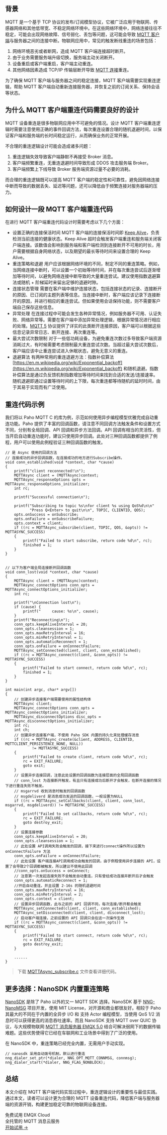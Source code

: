 ## 背景

MQTT 是一个基于 TCP 协议的发布/订阅模型协议，它被广泛应用于物联网、传感器网络和其他低带宽、不稳定网络环境中。在这些网络环境中，网络连接往往不稳定，可能会出现网络故障、信号弱化、丢包等问题，这可能会导致 [MQTT 客户端](https://www.emqx.com/zh/blog/mqtt-client-tools)与服务器之间的连接中断。物联网应用中，常见的触发断线重连的场景包括：

1. 网络环境恶劣或者断网，造成 MQTT 客户端连接超时断开。
2. 由于业务需要服务端升级切换，服务端主动关闭断开。
3. 设备重启或客户端重启，客户端主动重连。
4. 其他网络因素造成 TCP/IP 传输层断开导致 [MQTT 连接](https://www.emqx.com/zh/blog/how-to-set-parameters-when-establishing-an-mqtt-connection)重连。

为了确保 MQTT 客户端与服务器之间的稳定连接，MQTT 客户端需要实现重连逻辑，帮助 MQTT 客户端自动重新连接服务器，并恢复之前的订阅关系、保持会话等状态。

## 为什么 MQTT 客户端重连代码需要良好的设计

MQTT 设备重连是很多物联网应用中不可避免的情况。设计 MQTT 客户端重连逻辑时需要注意使用正确的事件回调方法，每次重连设置合理的随机退避时间，以保证客户端和服务端的长时间稳定运行，从而确保业务的正常开展。

不合理的重连逻辑设计可能会造成诸多问题：

1. 重连逻辑失效导致客户端静默不再接受 Broker 消息。
2. 客户端频繁重连，无重连退避时间导致形成 DDOS 攻击服务端 Broker。
3. 客户端频繁上下线导致 Broker 服务端资源过量不必要的消耗。

而合理的重连逻辑既可以提高 MQTT 客户端的稳定性和可靠性，避免因网络连接中断而导致的数据丢失、延迟等问题，还可以降低由于频繁连接对服务器端的压力。

## 如何设计一段 MQTT 客户端重连代码

在进行 MQTT 客户端重连代码设计时需要考虑以下几个方面：

- 设置正确的连接保活时间
  MQTT 客户端的连接保活时间即 [Keep Alive](https://www.emqx.com/zh/blog/mqtt-keep-alive)，负责检测当前连接的健康状态。Keep Alive 超时会触发客户端重连和服务端关闭客户端连接。该数值会影响到服务端和客户端检测到连接断开不可用的时长，用户需要根据自身网络状态，以及期望的最长等待时间来设置合理的 Keep Alive。
- 重连策略和退避
  用户应该根据网络环境的不同，制定不同的重连策略。例如，当网络连接中断时，可以设置一个初始等待时间，并在每次重连尝试后逐渐增加等待时间，以避免网络连接中断导致的大量重连尝试。建议使用指数退避算法或随机 + 阶梯延时来留出足够的退避时隙。
- 连接状态管理
  需要在客户端中维护连接状态，包括连接状态的记录、连接断开的原因、已订阅的主题列表等信息。当连接中断时，客户端应该记录下连接断开的原因，并进行相应的重连尝试。但如果使用会话保持功能，则不需要客户端自己保存这些信息。
- 异常处理
  在连接过程中可能会发生各种异常情况，例如服务器不可用、认证失败、网络异常等。需要在客户端中添加异常处理逻辑，根据异常情况进行相应的处理。[MQTT 5](https://www.emqx.com/zh/mqtt/mqtt5) 协议提供了详实的此类断开连接原因，客户端可以根据这些信息记录异常日志、断开连接、再次重连等。
- 最大尝试次数限制
  对于一些低功耗设备，为避免重连次数过多导致客户端资源消耗过大，有时候需要考虑限制最大重连尝试次数。当超过最大尝试次数后，客户端应该中止重连尝试进入休眠状态，避免无意义的重连。
- 退避算法
  有两种常用的重连退避方法：指数补偿算法[https://en.m.wikipedia.org/wiki/Exponential_backoff](https://en.m.wikipedia.org/wiki/Exponential_backoff) 和随机退避。指数补偿算法是通过负反馈机制指数增加等待时间来找到合适的发送/连接速率。随机退避即通过设置等待时间的上下限，每次重连都等待随机的延时时间，由于其易于实现而有广泛使用。

## 重连代码示例

我们将以 Paho MQTT C 的库为例，示范如何使用异步编程模型优雅完成自动重连功能。Paho 提供了丰富的回调函数，请注意不同回调方法触发条件和设置方式不同，分别有全局回调、API 回调和异步方法回调。API 回调有相当的灵活性，但当开启自动重连功能时，建议只使用异步回调。此处对三种回调函数都提供了例程，用户可以使用此例程验证三种回调函数的触发。

```
// 是 Async 使用的回调方法
// 连接成功的异步回调函数，在连接成功的地方进行Subscribe操作。
void conn_established(void *context, char *cause)
{
	printf("client reconnected!\n");
	MQTTAsync client = (MQTTAsync)context;
	MQTTAsync_responseOptions opts = MQTTAsync_responseOptions_initializer;
	int rc;

	printf("Successful connection\n");

	printf("Subscribing to topic %s\nfor client %s using QoS%d\n\n"
           "Press Q<Enter> to quit\n\n", TOPIC, CLIENTID, QOS);
	opts.onSuccess = onSubscribe;
	opts.onFailure = onSubscribeFailure;
	opts.context = client;
	if ((rc = MQTTAsync_subscribe(client, TOPIC, QOS, &opts)) != MQTTASYNC_SUCCESS)
	{
		printf("Failed to start subscribe, return code %d\n", rc);
		finished = 1;
	}
}


// 以下为客户端全局连接断开回调函数
void conn_lost(void *context, char *cause)
{
	MQTTAsync client = (MQTTAsync)context;
	MQTTAsync_connectOptions conn_opts = MQTTAsync_connectOptions_initializer;
	int rc;

	printf("\nConnection lost\n");
	if (cause) {
		printf("     cause: %s\n", cause);
    }
	printf("Reconnecting\n");
	conn_opts.keepAliveInterval = 20;
	conn_opts.cleansession = 1;
	conn_opts.maxRetryInterval = 16;
	conn_opts.minRetryInterval = 1;
	conn_opts.automaticReconnect = 1;
	conn_opts.onFailure = onConnectFailure;
	MQTTAsync_setConnected(client, client, conn_established);
	if ((rc = MQTTAsync_connect(client, &conn_opts)) != MQTTASYNC_SUCCESS)
	{
		printf("Failed to start connect, return code %d\n", rc);
		finished = 1;
	}
}

int main(int argc, char* argv[])
{
    // 创建异步连接客户端需要使用的属性结构体
	MQTTAsync client;
	MQTTAsync_connectOptions conn_opts = MQTTAsync_connectOptions_initializer;
	MQTTAsync_disconnectOptions disc_opts = MQTTAsync_disconnectOptions_initializer;
	int rc;
	int ch;
    // 创建异步连接客户端，不使用 Paho SDK 内置的持久化来处理缓存消息
	if ((rc = MQTTAsync_create(&client, ADDRESS, CLIENTID, MQTTCLIENT_PERSISTENCE_NONE, NULL))
			!= MQTTASYNC_SUCCESS)
	{
		printf("Failed to create client, return code %d\n", rc);
		rc = EXIT_FAILURE;
		goto exit;
	}
    // 设置异步连接回调，注意此处设置的回调函数为连接层面的全局回调函数
    // conn_lost 为连接断开触发，有且只有连接成功后断开才会触发，在断开连接的情况下进行重连失败不触发。
    // msgarrvd 收到消息时触发的回调函数
    // msgdeliverd 是消息成功发送的回调函数，一般设置为NULL
	if ((rc = MQTTAsync_setCallbacks(client, client, conn_lost, msgarrvd, msgdeliverd)) != MQTTASYNC_SUCCESS)
	{
		printf("Failed to set callbacks, return code %d\n", rc);
		rc = EXIT_FAILURE;
		goto destroy_exit;
	}
    // 设置连接参数
	conn_opts.keepAliveInterval = 20;
	conn_opts.cleansession = 1;
	// 此处设置 API调用失败会触发的回调，接下来进行connect操作所以设置为 onConnectFailure 方法
	conn_opts.onFailure = onConnectFailure;
	// 此处设置 客户端连接API调用成功会触发的回调，由于例程使用异步连接的 API，设置了会导致2个回调都被触发，所以建议不使用此回调
	//conn_opts.onSuccess = onConnect;
    // 注意第一次发起连接失败不会触发自动重连，只有曾经成功连接并断开后才会触发
	conn_opts.automaticReconnect = 1;
	//开启自动重连，并且设置 2-16s 的随机退避时间
	conn_opts.maxRetryInterval = 16;
	conn_opts.minRetryInterval = 2;
	conn_opts.context = client;
	// 设置异步回调函数，此与之前的 API 回调不同，每次连接/断开都会触发
	MQTTAsync_setConnected(client, client, conn_established);
	MQTTAsync_setDisconnected(client, client, disconnect_lost);
    // 启动客户端连接，之前设置的 API 回调只会在这一次操作生效
	if ((rc = MQTTAsync_connect(client, &conn_opts)) != MQTTASYNC_SUCCESS)
	{
		printf("Failed to start connect, return code %d\n", rc);
		rc = EXIT_FAILURE;
		goto destroy_exit;
	}

	......
}
```

> 下载 [MQTTAsync_subscribe.c](https://assets.emqx.com/data/MQTTAsync_subscribe.c) 文件查看详细代码。

## 更多选择：NanoSDK 内置重连策略

[NanoSDK](https://github.com/emqx/NanoSDK) 是除了 Paho 以外的又一 MQTT SDK 选择。NanoSDK 基于 [NNG-NanoMSG](https://github.com/nanomsg/nng) 项目开发，使用 MIT License，对开源和商业都很友好。相较于 Paho 其最大的不同在于内置的全异步 I/O 和 支持 Actor 编程模型，当使用 QoS 1/2 消息时可以获得更高的消息吞吐速率。而且 NanoSDK 支持 MQTT over QUIC 协议，与大规模物联网 [MQTT 消息服务器 EMQX 5.0](https://www.emqx.io/zh) 结合可解决弱网下的数据传输难题。这些优势使得它已经在车联网和工业场景中得到了广泛的使用。

在 NanoSDK 中，重连策略已经完全内置，无需用户手动实现。

```
// nanosdk 采用自动拨号机制，默认进行重连
nng_dialer_set_ptr(*dialer, NNG_OPT_MQTT_CONNMSG, connmsg);
nng_dialer_start(*dialer, NNG_FLAG_NONBLOCK);
```

## 总结

本文介绍在 MQTT 客户端代码实现过程中，重连逻辑设计的重要性与最佳实践。通过本文，读者可以设计更为合理的 MQTT 设备重连代码，降低客户端与服务器端的资源开销，构建更加稳定可靠的物联网设备连接。



<section class="promotion">
    <div>
        免费试用 EMQX Cloud
        <div class="is-size-14 is-text-normal has-text-weight-normal">全托管的 MQTT 消息云服务</div>
    </div>
    <a href="https://accounts-zh.emqx.com/signup?continue=https://cloud.emqx.com/console/deployments/0?oper=new" class="button is-gradient px-5">开始试用 →</a>
</section>
